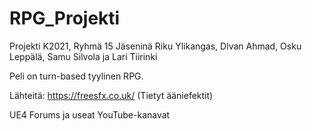 # RPG_Projekti
Projekti K2021, Ryhmä 15
Jäseninä Riku Ylikangas, Dlvan Ahmad, Osku Leppälä, Samu Silvola ja Lari Tiirinki

Peli on turn-based tyylinen RPG.








Lähteitä:
https://freesfx.co.uk/ (Tietyt ääniefektit)

UE4 Forums ja useat YouTube-kanavat

